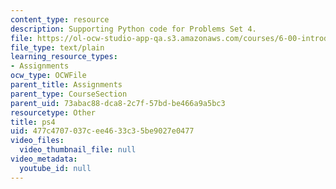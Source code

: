 ```yaml
---
content_type: resource
description: Supporting Python code for Problems Set 4.
file: https://ol-ocw-studio-app-qa.s3.amazonaws.com/courses/6-00-introduction-to-computer-science-and-programming-fall-2008/477c4707037cee4633c35be9027e0477_ps4.py
file_type: text/plain
learning_resource_types:
- Assignments
ocw_type: OCWFile
parent_title: Assignments
parent_type: CourseSection
parent_uid: 73abac88-dca8-2c7f-57bd-be466a9a5bc3
resourcetype: Other
title: ps4
uid: 477c4707-037c-ee46-33c3-5be9027e0477
video_files:
  video_thumbnail_file: null
video_metadata:
  youtube_id: null
---
```

